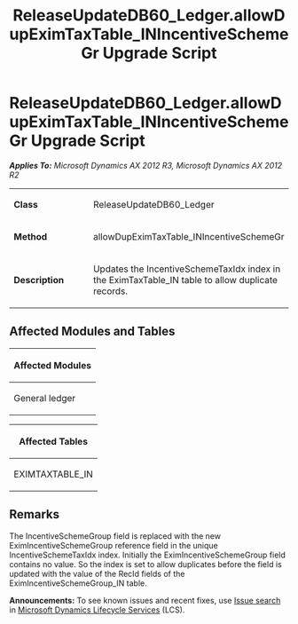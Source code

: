 ﻿---
title: ReleaseUpdateDB60_Ledger.allowDupEximTaxTable_INIncentiveSchemeGr Upgrade Script
TOCTitle: ReleaseUpdateDB60_Ledger.allowDupEximTaxTable_INIncentiveSchemeGr Upgrade Script
ms:assetid: 5d63f331-9d6d-fd54-1026-26a190cc42a2
ms:mtpsurl: https://msdn.microsoft.com/en-us/library/JJ719004(v=AX.60)
ms:contentKeyID: 49708544
ms.date: 05/18/2015
mtps_version: v=AX.60
---

# ReleaseUpdateDB60\_Ledger.allowDupEximTaxTable\_INIncentiveSchemeGr Upgrade Script 


_**Applies To:** Microsoft Dynamics AX 2012 R3, Microsoft Dynamics AX 2012 R2_

<table>
<colgroup>
<col style="width: 50%" />
<col style="width: 50%" />
</colgroup>
<tbody>
<tr class="odd">
<td><p><strong>Class</strong></p></td>
<td><p>ReleaseUpdateDB60_Ledger</p></td>
</tr>
<tr class="even">
<td><p><strong>Method</strong></p></td>
<td><p>allowDupEximTaxTable_INIncentiveSchemeGr</p></td>
</tr>
<tr class="odd">
<td><p><strong>Description</strong></p></td>
<td><p>Updates the IncentiveSchemeTaxIdx index in the EximTaxTable_IN table to allow duplicate records.</p></td>
</tr>
</tbody>
</table>


## Affected Modules and Tables

<table>
<colgroup>
<col style="width: 100%" />
</colgroup>
<thead>
<tr class="header">
<th><p>Affected Modules</p></th>
</tr>
</thead>
<tbody>
<tr class="odd">
<td><p>General ledger</p></td>
</tr>
</tbody>
</table>


<table>
<colgroup>
<col style="width: 100%" />
</colgroup>
<thead>
<tr class="header">
<th><p>Affected Tables</p></th>
</tr>
</thead>
<tbody>
<tr class="odd">
<td><p>EXIMTAXTABLE_IN</p></td>
</tr>
</tbody>
</table>


## Remarks

The IncentiveSchemeGroup field is replaced with the new EximIncentiveSchemeGroup reference field in the unique IncentiveSchemeTaxIdx index. Initially the EximIncentiveSchemeGroup field contains no value. So the index is set to allow duplicates before the field is updated with the value of the RecId fields of the EximIncentiveSchemeGroup\_IN table.

  
**Announcements:** To see known issues and recent fixes, use [Issue search](http://go.microsoft.com/fwlink/?linkid=389258) in [Microsoft Dynamics Lifecycle Services](http://go.microsoft.com/fwlink/?linkid=306505) (LCS).

